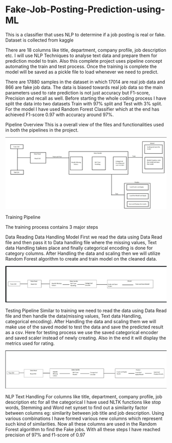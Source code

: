 # Fake-Job-Posting-Prediction-using-ML

This is a classifier that uses NLP to determine if a job posting is real or fake. Dataset is collected from kaggle


 There are 18 columns like title, department, company profile, job description etc. I will use NLP Techniques to analyse text data and prepare them for prediction model to train. Also this complete project uses pipeline concept automating the train and test process. Once the training is complete the model will be saved as a pickle file to load whenever we need to predict.

There are 17880 samples in the dataset in which 17014 are real job data and 866 are fake job data. The data is biased towards real job data so the main parameters used to rate prediction is not just accuracy but F1-score, Precision and recall as well. Before starting the whole coding process I have split the data into two datasets Train with 97% split and Test with 3% split. For the model I have used Random Forest Classifier which at the end has achieved F1-score 0.97  with accuracy around 97%.

Pipeline Overview
 This is a overall view of the files and functionalities used in both the pipelines in the project. 

 <p dir="auto"><a target="_blank" rel="noopener noreferrer" href="pipeline.jpg"><img src="pipeline.jpg" alt="" style="max-width: 100%;"></a>

Training Pipeline
 

 The training process contains 3 major steps

Data Reading
Data Handling
Model
First we read the data using Data Read file and then pass it to Data handling file where the missing values, Text data Handling takes place and finally categorical encoding is done for category columns. After Handling the data and scaling then we will utilize Random Forest algorithm to create and train model on the cleaned data.
 <p dir="auto"><a target="_blank" rel="noopener noreferrer" href="Training.jpg"><img src="Training.jpg" alt="" style="max-width: 100%;"></a>
 

Testing Pipeline
 Similar to training we need to read the data using Data Read file and then handle the data(missing values, Text data Handling, categorical encoding). After Handling the data and scaling them we will make use of the saved model to test the data and save the predicted result as a csv. Here for testing process we use the saved categorical encoder and saved scaler instead of newly creating. Also in the end it will display the metrics used for rating.
  <p dir="auto"><a target="_blank" rel="noopener noreferrer" href="Testing.jpg"><img src="Testing.jpg" alt="" style="max-width: 100%;"></a>

NLP Text Handling
For columns like title, department, company profile, job description etc for all the categorical I have used NLTK functions like stop words, Stemming and Word net synset to find out a similarity factor between columns eg: similarity between job title and job description. Using various combinations I have formed various new columns which represent such kind of similarities. Now all these columns are used in the Random Forest algorithm to find the Fake jobs. With all these steps I have reached precision of 97% and f1-score of 0.97
